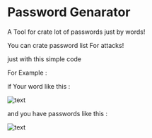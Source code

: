 # Password Genarator
A Tool for crate lot of passwords just by words!

You can crate password list For attacks!

just with this simple code


For Example :

if Your word like this :


![text](https://github.com/GoatSecurity/pass/assets/153397256/a320af61-3182-4e6b-8e66-e06c19f49531)

and you have passwords like this : 


![text](https://github.com/GoatSecurity/pass/assets/153397256/76ab375b-c636-4c38-a0e1-04b0830d9fe8)


